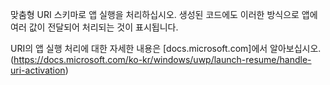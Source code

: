 ﻿맞춤형 URI 스키마로 앱 실행을 처리하십시오. 생성된 코드에도 이러한 방식으로 앱에 여러 값이 전달되어 처리되는 것이 표시됩니다.

URI의 앱 실행 처리에 대한 자세한 내용은 [docs.microsoft.com]에서 알아보십시오. (https://docs.microsoft.com/ko-kr/windows/uwp/launch-resume/handle-uri-activation) 
